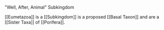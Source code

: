 "Well, After, Animal"
Subkingdom

[[Eumetazoa]] is a [[Subkingdom]] is a proposed [[Basal Taxon]] and are a [[Sister Taxa]] of [[Porifera]].